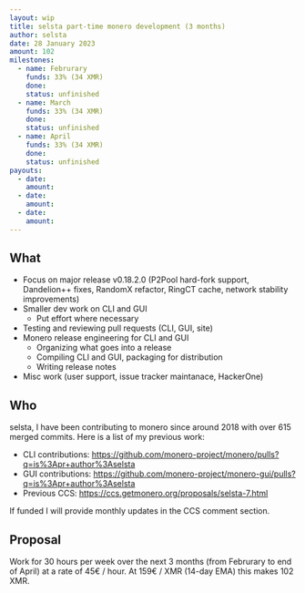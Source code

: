 ```yaml
---
layout: wip
title: selsta part-time monero development (3 months)
author: selsta
date: 28 January 2023
amount: 102
milestones:
  - name: Februrary
    funds: 33% (34 XMR)
    done:
    status: unfinished
  - name: March
    funds: 33% (34 XMR)
    done:
    status: unfinished
  - name: April
    funds: 33% (34 XMR)
    done:
    status: unfinished
payouts:
  - date:
    amount:
  - date:
    amount:
  - date:
    amount:
---
```


## What

- Focus on major release v0.18.2.0 (P2Pool hard-fork support, Dandelion++ fixes, RandomX refactor, RingCT cache, network stability improvements)
- Smaller dev work on CLI and GUI
  - Put effort where necessary
- Testing and reviewing pull requests (CLI, GUI, site)
- Monero release engineering for CLI and GUI
  - Organizing what goes into a release
  - Compiling CLI and GUI, packaging for distribution
  - Writing release notes
- Misc work (user support, issue tracker maintanace, HackerOne)

## Who

selsta, I have been contributing to monero since around 2018 with over 615 merged commits. Here is a list of my previous work:

- CLI contributions: https://github.com/monero-project/monero/pulls?q=is%3Apr+author%3Aselsta
- GUI contributions: https://github.com/monero-project/monero-gui/pulls?q=is%3Apr+author%3Aselsta
- Previous CCS: https://ccs.getmonero.org/proposals/selsta-7.html

If funded I will provide monthly updates in the CCS comment section.

## Proposal

Work for 30 hours per week over the next 3 months (from Februrary to end of April) at a rate of 45€ / hour. At 159€ / XMR (14-day EMA) this makes 102 XMR.
